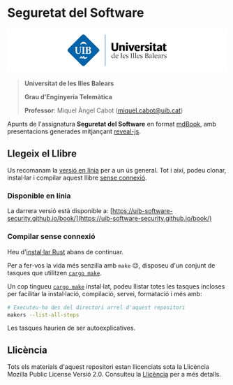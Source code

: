 # Seguretat del Software

![Logo UIB](./img/logo-uib.png)

> **Universitat de les Illes Balears**
>
> **Grau d'Enginyeria Telemàtica​**
>
> **Professor**: Miquel Àngel Cabot ([miquel.cabot@uib.cat](mailto:miquel.cabot@uib.cat))

Apunts de l'assignatura **Seguretat del Software** en format [mdBook](https://rust-lang.github.io/mdBook/), amb presentacions generades mitjançant [reveal-js](https://revealjs.com/).

## Llegeix el Llibre

Us recomanam la [versió en línia](#disponible-en-línia) per a un ús general. Tot i així, podeu clonar, instal·lar i compilar aquest llibre [sense connexió](#compilar-sense-connexió).

### Disponible en línia

La darrera versió està disponible a: [https://uib-software-security.github.io/book/](https://uib-software-security.github.io/book/)

### Compilar sense connexió

Heu d'[instal·lar Rust](https://www.rust-lang.org/tools/install) abans de continuar.

Per a fer-vos la vida més senzilla amb `make` 😉, disposeu d'un conjunt de tasques que utilitzen [`cargo make`](https://sagiegurari.github.io/cargo-make/#overview).

Un cop tingueu [`cargo make`](https://sagiegurari.github.io/cargo-make/#installation) instal·lat, podeu llistar totes les tasques incloses per facilitar la instal·lació, compilació, servei, formatació i més amb:

```sh
# Executeu-ho des del directori arrel d'aquest repositori
makers --list-all-steps
```

Les tasques haurien de ser autoexplicatives.

## Llicència

Tots els materials d'aquest repositori estan llicenciats sota la Llicència Mozilla Public License Versió 2.0. Consulteu la [Llicència](./LICENSE.md) per a més detalls.
